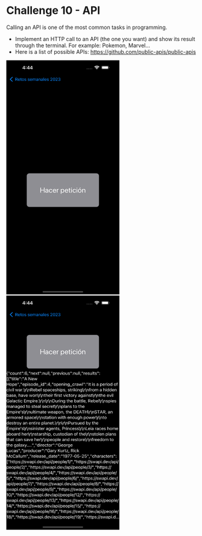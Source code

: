 # Challenge 10 - API

Calling an API is one of the most common tasks in programming.

- Implement an HTTP call to an API (the one you want) and show its result through the terminal. For example: Pokemon, Marvel...
- Here is a list of possible APIs: https://github.com/public-apis/public-apis

<img src="/ChallengesImages/Challenge%2010_1.png" width="300" height="620">
<img src="/ChallengesImages/Challenge%2010_2.png" width="300" height="620">